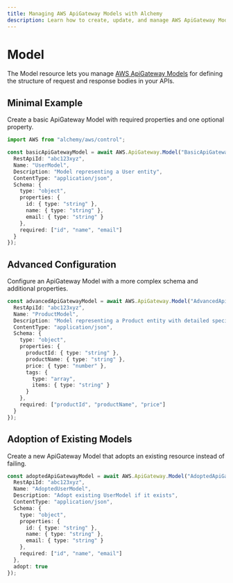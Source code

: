 ```yaml
---
title: Managing AWS ApiGateway Models with Alchemy
description: Learn how to create, update, and manage AWS ApiGateway Models using Alchemy Cloud Control.
---
```


# Model

The Model resource lets you manage [AWS ApiGateway Models](https://docs.aws.amazon.com/apigateway/latest/userguide/) for defining the structure of request and response bodies in your APIs.

## Minimal Example

Create a basic ApiGateway Model with required properties and one optional property.

```ts
import AWS from "alchemy/aws/control";

const basicApiGatewayModel = await AWS.ApiGateway.Model("BasicApiGatewayModel", {
  RestApiId: "abc123xyz",
  Name: "UserModel",
  Description: "Model representing a User entity",
  ContentType: "application/json",
  Schema: {
    type: "object",
    properties: {
      id: { type: "string" },
      name: { type: "string" },
      email: { type: "string" }
    },
    required: ["id", "name", "email"]
  }
});
```

## Advanced Configuration

Configure an ApiGateway Model with a more complex schema and additional properties.

```ts
const advancedApiGatewayModel = await AWS.ApiGateway.Model("AdvancedApiGatewayModel", {
  RestApiId: "abc123xyz",
  Name: "ProductModel",
  Description: "Model representing a Product entity with detailed specifications",
  ContentType: "application/json",
  Schema: {
    type: "object",
    properties: {
      productId: { type: "string" },
      productName: { type: "string" },
      price: { type: "number" },
      tags: {
        type: "array",
        items: { type: "string" }
      }
    },
    required: ["productId", "productName", "price"]
  }
});
```

## Adoption of Existing Models

Create a new ApiGateway Model that adopts an existing resource instead of failing.

```ts
const adoptedApiGatewayModel = await AWS.ApiGateway.Model("AdoptedApiGatewayModel", {
  RestApiId: "abc123xyz",
  Name: "AdoptedUserModel",
  Description: "Adopt existing UserModel if it exists",
  ContentType: "application/json",
  Schema: {
    type: "object",
    properties: {
      id: { type: "string" },
      name: { type: "string" },
      email: { type: "string" }
    },
    required: ["id", "name", "email"]
  },
  adopt: true
});
```